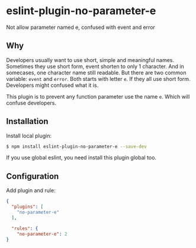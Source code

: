 # eslint-plugin-no-parameter-e

Not allow parameter named e, confused with event and error

## Why

Developers usually want to use short, simple and meaningful names.
Sometimes they use short form, event shorten to only 1 character.
And in somecases, one character name still readable.
But there are two common variable: `event` and `error`. Both starts with letter `e`.
If they all use short form. Developers might confused what it is.

This plugin is to prevent any function parameter use the name `e`.
Which will confuse developers.

## Installation

Install local plugin:

```sh
$ npm install eslint-plugin-no-parameter-e --save-dev
```

If you use global eslint, you need install this plugin global too.

## Configuration

Add plugin and rule:

```json
{
  "plugins": [
    "no-parameter-e"
  ],

  "rules": {
    "no-parameter-e": 2
}
```
